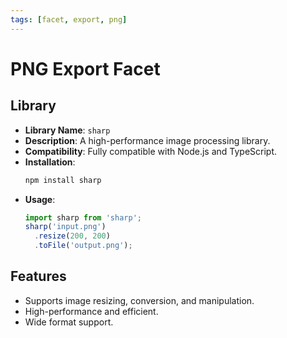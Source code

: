```yaml
---
tags: [facet, export, png]
---
```


# PNG Export Facet

## Library

- **Library Name**: `sharp`
- **Description**: A high-performance image processing library.
- **Compatibility**: Fully compatible with Node.js and TypeScript.
- **Installation**:
  ```bash
  npm install sharp
  ```
- **Usage**:
  ```typescript
  import sharp from 'sharp';
  sharp('input.png')
    .resize(200, 200)
    .toFile('output.png');
  ```

## Features

- Supports image resizing, conversion, and manipulation.
- High-performance and efficient.
- Wide format support.
